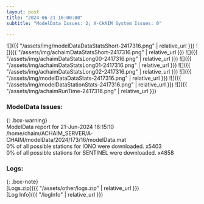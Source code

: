 ```yaml
---
layout: post
title: "2024-06-21 16:00:00"
subtitle: "ModelData Issues: 2; A-CHAIM System Issues: 0"

---
```


![]({{ "/assets/img/modelDataDataStatsShort-2417316.png" | relative_url }})
![]({{ "/assets/img/achaimDataStatsShort-2417316.png" | relative_url }})
![]({{ "/assets/img/achaimDataStatsLong00-2417316.png" | relative_url }})
![]({{ "/assets/img/achaimDataStatsLong01-2417316.png" | relative_url }})
![]({{ "/assets/img/achaimDataStatsLong02-2417316.png" | relative_url }})
![]({{ "/assets/img/modelDataDataStats-2417316.png" | relative_url }})
![]({{ "/assets/img/modelDataStationStats-2417316.png" | relative_url }})
![]({{ "/assets/img/achaimRunTime-2417316.png" | relative_url }})


### ModelData Issues:  
  
{: .box-warning}  
 ModelData report for 21-Jun-2024 16:15:10   
 /home/chaim/ACHAIM_SERVER/A-CHAIM/modelData/2024/173/16/modelData.mat   
 0% of all possible stations for IONO were downloaded. x5403   
 0% of all possible stations for SENTINEL were downloaded. x4858   
  


### Logs:  
  
{: .box-note}  
[Logs.zip]({{ "/assets/other/logs.zip" | relative_url }})  
[Log Info]({{ "/logInfo" | relative_url }})  
